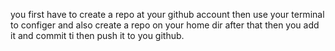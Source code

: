 you first have to create a repo at your github account
then use your terminal to configer and also create a repo on your home dir
after that then you add it and commit ti then push it to you github.
